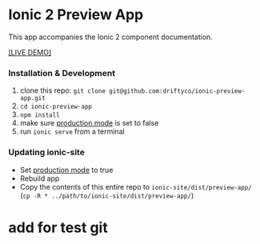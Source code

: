 # Ionic 2 Preview App

This app accompanies the Ionic 2 component documentation. 

[[LIVE DEMO]](http://ionicframework.com/docs/v2/components/)

### Installation & Development

1. clone this repo: `git clone git@github.com:driftyco/ionic-preview-app.git`
2. `cd ionic-preview-app`
3. `npm install`
4. make sure [production mode](https://github.com/driftyco/ionic-preview-app/blob/master/app/app.ts#L13) is set to false
5. run `ionic serve` from a terminal


### Updating ionic-site

- Set [production mode](https://github.com/driftyco/ionic-preview-app/blob/master/app/app.ts#L13) to true
- Rebuild app
- Copy the contents of this entire repo to `ionic-site/dist/preview-app/` (`cp -R * ../path/to/ionic-site/dist/preview-app/`)

# add for test git 